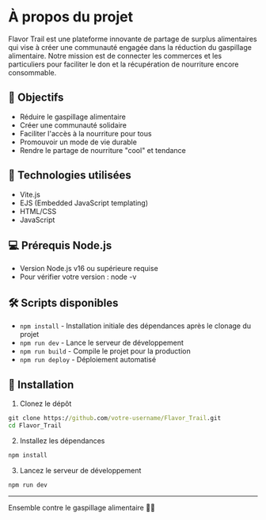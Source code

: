 # À propos du projet

Flavor Trail est une plateforme innovante de partage de surplus alimentaires qui vise à créer une communauté engagée dans la réduction du gaspillage alimentaire. Notre mission est de connecter les commerces et les particuliers pour faciliter le don et la récupération de nourriture encore consommable.

## 🎯 Objectifs

- Réduire le gaspillage alimentaire
- Créer une communauté solidaire
- Faciliter l'accès à la nourriture pour tous
- Promouvoir un mode de vie durable
- Rendre le partage de nourriture "cool" et tendance

## 🚀 Technologies utilisées

- Vite.js
- EJS (Embedded JavaScript templating)
- HTML/CSS
- JavaScript

## 💻 Prérequis Node.js

- Version Node.js v16 ou supérieure requise
- Pour vérifier votre version : node -v

## 🛠️ Scripts disponibles

- `npm install` - Installation initiale des dépendances après le clonage du projet
- `npm run dev` - Lance le serveur de développement
- `npm run build` - Compile le projet pour la production
- `npm run deploy` - Déploiement automatisé

## 📁 Installation

1. Clonez le dépôt

```cmd
git clone https://github.com/votre-username/Flavor_Trail.git
cd Flavor_Trail
```

2. Installez les dépendances

```cmd
npm install
```

3. Lancez le serveur de développement

```cmd
npm run dev
```

---

Ensemble contre le gaspillage alimentaire 🌱✨